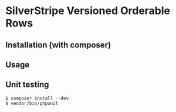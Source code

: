 # SilverStripe Versioned Orderable Rows

## Installation (with composer)

## Usage

## Unit testing
    $ composer install --dev
    $ vendor/bin/phpunit